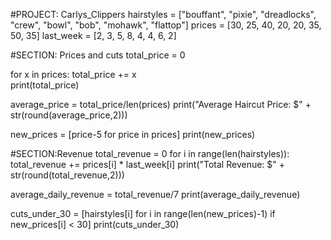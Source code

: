 #PROJECT: Carlys_Clippers
hairstyles = ["bouffant", "pixie", "dreadlocks", "crew", "bowl", "bob", "mohawk", "flattop"]
prices = [30, 25, 40, 20, 20, 35, 50, 35]
last_week = [2, 3, 5, 8, 4, 4, 6, 2]

#SECTION: Prices and cuts
total_price = 0

for x in prices:
  total_price += x  
print(total_price)

average_price = total_price/len(prices)
print("Average Haircut Price: $" + str(round(average_price,2)))

new_prices = [price-5 for price in prices]
print(new_prices)

#SECTION:Revenue
total_revenue = 0
for i in range(len(hairstyles)):
  total_revenue += prices[i] * last_week[i]
print("Total Revenue: $" + str(round(total_revenue,2)))

average_daily_revenue = total_revenue/7
print(average_daily_revenue)

cuts_under_30 = [hairstyles[i] for i in range(len(new_prices)-1) if new_prices[i] < 30]
print(cuts_under_30)
